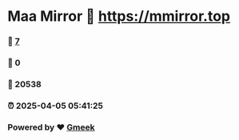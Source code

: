 # Maa Mirror :link: https://mmirror.top 
### :page_facing_up: [7](https://mmirror.top/tag.html) 
### :speech_balloon: 0 
### :hibiscus: 20538 
### :alarm_clock: 2025-04-05 05:41:25 
### Powered by :heart: [Gmeek](https://github.com/Meekdai/Gmeek)
